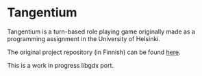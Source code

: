 # Tangentium
Tangentium is a turn-based role playing game originally made as a programming assignment in the University of Helsinki.

The original project repository (in Finnish) can be found [here](https://github.com/Nanofus/Tangential).

This is a work in progress libgdx port.

